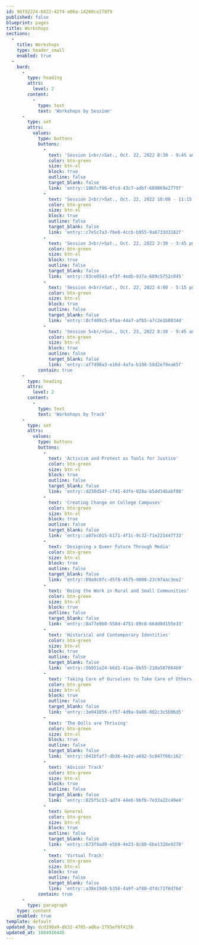 ```yaml
---
id: 96f92224-6822-42f4-a06a-14260ce278f9
published: false
blueprint: pages
title: Workshops
sections:
  -
    title: Workshops
    type: header_small
    enabled: true
  -
    bard:
      -
        type: heading
        attrs:
          level: 2
        content:
          -
            type: text
            text: 'Workshops by Session'
      -
        type: set
        attrs:
          values:
            type: buttons
            buttons:
              -
                text: 'Session 1<br/>Sat., Oct. 22, 2022 8:30 - 9:45 am'
                color: btn-green
                size: btn-xl
                block: true
                outline: false
                target_blank: false
                link: 'entry::106fcf96-6fcd-43c7-adbf-689869e2775f'
              -
                text: 'Session 2<br/>Sat., Oct. 22, 2022 10:00 - 11:15 am'
                color: btn-green
                size: btn-xl
                block: true
                outline: false
                target_blank: false
                link: 'entry::c7e5c7a3-f6e6-4ccb-b955-9a6733d3182f'
              -
                text: 'Session 3<br/>Sat., Oct. 22, 2022 2:30 - 3:45 pm'
                color: btn-green
                size: btn-xl
                block: true
                outline: false
                target_blank: false
                link: 'entry::93ce0543-ef3f-4edb-937a-689c5752c045'
              -
                text: 'Session 4<br/>Sat., Oct. 22, 2022 4:00 - 5:15 pm'
                color: btn-green
                size: btn-xl
                block: true
                outline: false
                target_blank: false
                link: 'entry::0cf409c5-6faa-44a7-afb5-a7c2e1b8034d'
              -
                text: 'Session 5<br/>Sun., Oct. 23, 2022 8:30 - 9:45 am'
                color: btn-green
                size: btn-xl
                block: true
                outline: false
                target_blank: false
                link: 'entry::af7498a3-e16d-4afa-b198-58d2e79ea65f'
            contain: true
      -
        type: heading
        attrs:
          level: 2
        content:
          -
            type: text
            text: 'Workshops by Track'
      -
        type: set
        attrs:
          values:
            type: buttons
            buttons:
              -
                text: 'Activism and Protest as Tools for Justice'
                color: btn-green
                size: btn-xl
                block: true
                outline: false
                target_blank: false
                link: 'entry::d230d54f-cf41-4dfe-828a-b5dd34babf08'
              -
                text: 'Creating Change on College Campuses'
                color: btn-green
                size: btn-xl
                block: true
                outline: false
                target_blank: false
                link: 'entry::a07ec015-b171-4f1c-9c32-f1e221447f33'
              -
                text: 'Designing a Queer Future Through Media'
                color: btn-green
                size: btn-xl
                block: true
                outline: false
                target_blank: false
                link: 'entry::09a9c0fc-d5f8-4575-9008-23c97aac3ee2'
              -
                text: 'Doing the Work in Rural and Small Communities'
                color: btn-green
                size: btn-xl
                block: true
                outline: false
                target_blank: false
                link: 'entry::8a77e9b0-558d-4751-89c0-66dd0d155e33'
              -
                text: 'Historical and Contemporary Identities'
                color: btn-green
                size: btn-xl
                block: true
                outline: false
                target_blank: false
                link: 'entry::5b951a24-b6d1-41ae-8b55-210a587664b9'
              -
                text: 'Taking Care of Ourselves to Take Care of Others'
                color: btn-green
                size: btn-xl
                block: true
                outline: false
                target_blank: false
                link: 'entry::3e041856-cf57-4d9a-9a86-002c3c5b06d5'
              -
                text: 'The Dolls are Thriving'
                color: btn-green
                size: btn-xl
                block: true
                outline: false
                target_blank: false
                link: 'entry::041bfaf7-db36-4e2d-a682-5c047f66c162'
              -
                text: 'Advisor Track'
                color: btn-green
                size: btn-xl
                block: true
                outline: false
                target_blank: false
                link: 'entry::825f5c13-ad74-44eb-9bfb-7e33a22c49e4'
              -
                text: General
                color: btn-green
                size: btn-xl
                block: true
                outline: false
                target_blank: false
                link: 'entry::673f9ad0-e5b9-4e23-8c80-6be1328e9270'
              -
                text: 'Virtual Track'
                color: btn-green
                size: btn-xl
                block: true
                outline: false
                target_blank: false
                link: 'entry::a38e19d8-b356-4a9f-af80-dfdc71f8d76d'
            contain: true
      -
        type: paragraph
    type: content
    enabled: true
template: default
updated_by: dcd190a9-db32-4705-ad6a-2795ef6f415b
updated_at: 1664916445
---
```

